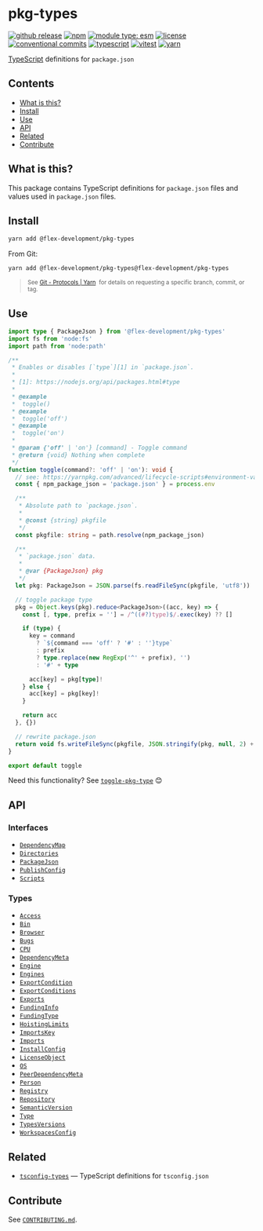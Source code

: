 # pkg-types

[![github release](https://img.shields.io/github/v/release/flex-development/pkg-types.svg?include_prereleases&sort=semver)](https://github.com/flex-development/pkg-types/releases/latest)
[![npm](https://img.shields.io/npm/v/@flex-development/pkg-types.svg)](https://npmjs.com/package/@flex-development/pkg-types)
[![module type: esm](https://img.shields.io/badge/module%20type-esm-brightgreen)](https://github.com/voxpelli/badges-cjs-esm)
[![license](https://img.shields.io/github/license/flex-development/pkg-types.svg)](LICENSE.md)
[![conventional commits](https://img.shields.io/badge/-conventional%20commits-fe5196?logo=conventional-commits&logoColor=ffffff)](https://conventionalcommits.org/)
[![typescript](https://img.shields.io/badge/-typescript-3178c6?logo=typescript&logoColor=ffffff)](https://typescriptlang.org/)
[![vitest](https://img.shields.io/badge/-vitest-6e9f18?style=flat&logo=vitest&logoColor=ffffff)](https://vitest.dev/)
[![yarn](https://img.shields.io/badge/-yarn-2c8ebb?style=flat&logo=yarn&logoColor=ffffff)](https://yarnpkg.com/)

[TypeScript][1] definitions for `package.json`

## Contents

- [What is this?](#what-is-this)
- [Install](#install)
- [Use](#use)
- [API](#api)
- [Related](#related)
- [Contribute](#contribute)

## What is this?

This package contains TypeScript definitions for `package.json` files and values used in `package.json` files.

## Install

```sh
yarn add @flex-development/pkg-types
```

From Git:

```sh
yarn add @flex-development/pkg-types@flex-development/pkg-types
```

<blockquote>
  <small>
    See <a href='https://yarnpkg.com/features/protocols#git'>Git - Protocols | Yarn</a>
    &nbsp;for details on requesting a specific branch, commit, or tag.
  </small>
</blockquote>

## Use

```typescript
import type { PackageJson } from '@flex-development/pkg-types'
import fs from 'node:fs'
import path from 'node:path'

/**
 * Enables or disables [`type`][1] in `package.json`.
 *
 * [1]: https://nodejs.org/api/packages.html#type
 *
 * @example
 *  toggle()
 * @example
 *  toggle('off')
 * @example
 *  toggle('on')
 *
 * @param {'off' | 'on'} [command] - Toggle command
 * @return {void} Nothing when complete
 */
function toggle(command?: 'off' | 'on'): void {
  // see: https://yarnpkg.com/advanced/lifecycle-scripts#environment-variables
  const { npm_package_json = 'package.json' } = process.env

  /**
   * Absolute path to `package.json`.
   *
   * @const {string} pkgfile
   */
  const pkgfile: string = path.resolve(npm_package_json)

  /**
   * `package.json` data.
   *
   * @var {PackageJson} pkg
   */
  let pkg: PackageJson = JSON.parse(fs.readFileSync(pkgfile, 'utf8'))

  // toggle package type
  pkg = Object.keys(pkg).reduce<PackageJson>((acc, key) => {
    const [, type, prefix = ''] = /^((#?)type)$/.exec(key) ?? []

    if (type) {
      key = command
        ? `${command === 'off' ? '#' : ''}type`
        : prefix
        ? type.replace(new RegExp('^' + prefix), '')
        : '#' + type

      acc[key] = pkg[type]!
    } else {
      acc[key] = pkg[key]!
    }

    return acc
  }, {})

  // rewrite package.json
  return void fs.writeFileSync(pkgfile, JSON.stringify(pkg, null, 2) + '\n')
}

export default toggle
```

Need this functionality? See [`toggle-pkg-type`][2] :blush:

## API

### Interfaces

- [`DependencyMap`](src/interfaces/dependency-map.ts)
- [`Directories`](src/interfaces/directories.ts)
- [`PackageJson`](src/interfaces/package-json.ts)
- [`PublishConfig`](src/interfaces/publish-config.ts)
- [`Scripts`](src/interfaces/scripts.ts)

### Types

- [`Access`](src/types/access.ts)
- [`Bin`](src/types/bin.ts)
- [`Browser`](src/types/browser.ts)
- [`Bugs`](src/types/bugs.ts)
- [`CPU`](src/types/cpu.ts)
- [`DependencyMeta`](src/types/dependency-meta.ts)
- [`Engine`](src/types/engine.ts)
- [`Engines`](src/types/engines.ts)
- [`ExportCondition`](src/types/export-condition.ts)
- [`ExportConditions`](src/types/export-conditions.ts)
- [`Exports`](src/types/exports.ts)
- [`FundingInfo`](src/types/funding-info.ts)
- [`FundingType`](src/types/funding-type.ts)
- [`HoistingLimits`](src/types/hoisiting-limits.ts)
- [`ImportsKey`](src/types/imports-key.ts)
- [`Imports`](src/types/imports.ts)
- [`InstallConfig`](src/types/install-config.ts)
- [`LicenseObject`](src/types/license-object.ts)
- [`OS`](src/types/os.ts)
- [`PeerDependencyMeta`](src/types/peer-dependency-meta.ts)
- [`Person`](src/types/person.ts)
- [`Registry`](src/types/registry.ts)
- [`Repository`](src/types/repository.ts)
- [`SemanticVersion`](src/types/semantic-version.ts)
- [`Type`](src/types/type.ts)
- [`TypesVersions`](src/types/types-versions.ts)
- [`WorkspacesConfig`](src/types/workspaces-config.ts)

## Related

- [`tsconfig-types`][3] &mdash; TypeScript definitions for `tsconfig.json`

## Contribute

See [`CONTRIBUTING.md`](CONTRIBUTING.md).

[1]: https://typescriptlang.org/
[2]: https://github.com/flex-development/toggle-pkg-type
[3]: https://github.com/flex-development/tsconfig-types
